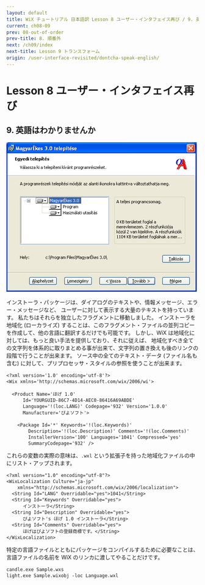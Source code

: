 ```yaml
---
layout: default
title: WiX チュートリアル 日本語訳 Lesson 8 ユーザー・インタフェイス再び / 9. 英語はわかりませんか
current: ch08-09
prev: 08-out-of-order
prev-title: 8. 順番外
next: /ch09/index
next-title: Lesson 9 トランスフォーム
origin: /user-interface-revisited/dontcha-speak-english/
---
```

# Lesson 8 ユーザー・インタフェイス再び

## 9. 英語はわかりませんか

![Localized](/images/localized.gif)

インストーラ・パッケージは、ダイアログのテキストや、情報メッセージ、エラー・メッセージなど、
ユーザーに対して表示する大量のテキストを持っています。
私たちはそれらを独立したフラグメントに移動しました。
インストーラを地域化 (ローカライズ) することは、このフラグメント・ファイルの並列コピーを作成して、他の言語に翻訳するだけでも可能です。
しかし、WiX は地域化に対しては、もっと良い手法を提供しており、それに従えば、
地域化すべき全ての文字列を体系的に取りまとめる事が出来て、文字列の置き換えも後のリンクの段階で行うことが出来ます。
ソース中の全てのテキスト・データ (ファイル名も含む) に対して、プリプロセッサ・スタイルの参照を使うことが出来ます。

    <?xml version='1.0' encoding='utf-8'?>
    <Wix xmlns='http://schemas.microsoft.com/wix/2006/wi'>
    
      <Product Name='ほげ 1.0' 
          Id='YOURGUID-86C7-4D14-AEC0-86416A69ABDE'
          Language='!(loc.LANG)' Codepage='932' Version='1.0.0'
          Manufacturer='ぴよソフト'>
    
        <Package Id='*' Keywords='!(loc.Keywords)'
            Description='!(loc.Description)' Comments='!(loc.Comments)'
            InstallerVersion='100' Languages='1041' Compressed='yes'
            SummaryCodepage='932' />

これらの変数の実際の意味は、`.wxl` という拡張子を持った地域化ファイルの中にリスト・アップされます。

    <?xml version="1.0" encoding="utf-8"?>
    <WixLocalization Culture="ja-jp"
        xmlns="http://schemas.microsoft.com/wix/2006/localization">
      <String Id="LANG" Overridable="yes">1041</String>
      <String Id="Keywords" Overridable="yes">
          インストーラ</String>
      <String Id="Description" Overridable="yes">
          ぴよソフト's ほげ 1.0 インストーラ</String>
      <String Id="Comments" Overridable="yes">
          ほげはぴよソフトの登録商標です。</String>
    </WixLocalization>

特定の言語ファイルとともにパッケージをコンパイルするために必要なことは、言語ファイルの名前を WiX のリンカに渡してやることだけです。

    candle.exe Sample.wxs
    light.exe Sample.wixobj -loc Language.wxl